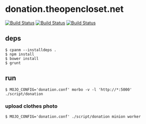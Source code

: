 # donation.theopencloset.net #

[![Build Status](https://travis-ci.org/opencloset/donation.svg?branch=v0.5.3)](https://travis-ci.org/opencloset/donation)
[![Build Status](https://travis-ci.org/opencloset/donation.svg?branch=v0.5.3)](https://travis-ci.org/opencloset/donation)
[![Build Status](https://travis-ci.org/opencloset/donation.svg?branch=v0.5.3)](https://travis-ci.org/opencloset/donation)

## deps ##

    $ cpanm --installdeps .
    $ npm install
    $ bower install
    $ grunt

## run ##

    $ MOJO_CONFIG='donation.conf' morbo -v -l 'http://*:5000' ./script/donation

### upload clothes photo  ###

    $ MOJO_CONFIG='donation.conf' ./script/donation minion worker
